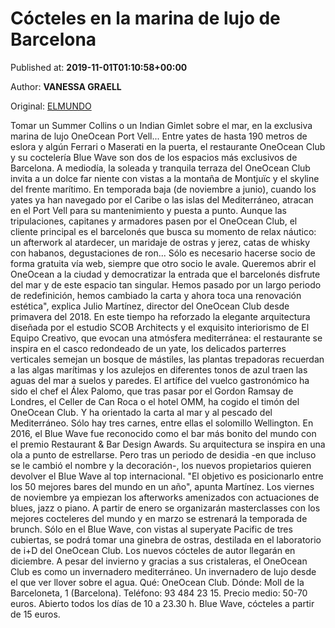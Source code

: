 
# Cócteles en la marina de lujo de Barcelona

Published at: **2019-11-01T01:10:58+00:00**

Author: **VANESSA GRAELL**

Original: [ELMUNDO](https://www.elmundo.es/metropoli/otros-planes/2019/11/01/5dbac83afdddff558f8b45d3.html)

Tomar un Summer Collins o un Indian Gimlet sobre el mar, en la exclusiva marina de lujo OneOcean Port Vell... Entre yates de hasta 190 metros de eslora y algún Ferrari o Maserati en la puerta, el restaurante OneOcean Club y su coctelería Blue Wave son dos de los espacios más exclusivos de Barcelona.
A mediodía, la soleada y tranquila terraza del OneOcean Club invita a un dolce far niente con vistas a la montaña de Montjuïc y el skyline del frente marítimo. En temporada baja (de noviembre a junio), cuando los yates ya han navegado por el Caribe o las islas del Mediterráneo, atracan en el Port Vell para su mantenimiento y puesta a punto. Aunque las tripulaciones, capitanes y armadores pasen por el OneOcean Club, el cliente principal es el barcelonés que busca su momento de relax náutico: un afterwork al atardecer, un maridaje de ostras y jerez, catas de whisky con habanos, degustaciones de ron... Sólo es necesario hacerse socio de forma gratuita vía web, siempre que otro socio le avale.
Queremos abrir el OneOcean a la ciudad y democratizar la entrada que el barcelonés disfrute del mar y de este espacio tan singular. Hemos pasado por un largo periodo de redefinición, hemos cambiado la carta y ahora toca una renovación estética", explica Julio Martínez, director del OneOcean Club desde primavera del 2018. En este tiempo ha reforzado la elegante arquitectura diseñada por el estudio SCOB Architects y el exquisito interiorismo de El Equipo Creativo, que evocan una atmósfera mediterránea: el restaurante se inspira en el casco redondeado de un yate, los delicados parterres verticales semejan un bosque de mástiles, las plantas trepadoras recuerdan a las algas marítimas y los azulejos en diferentes tonos de azul traen las aguas del mar a suelos y paredes.
El artífice del vuelco gastronómico ha sido el chef el Álex Palomo, que tras pasar por el Gordon Ramsay de Londres, el Celler de Can Roca o el hotel OMM, ha cogido el timón del OneOcean Club. Y ha orientado la carta al mar y al pescado del Mediterráneo. Sólo hay tres carnes, entre ellas el solomillo Wellington.
En 2016, el Blue Wave fue reconocido como el bar más bonito del mundo con el premio Restaurant & Bar Design Awards. Su arquitectura se inspira en una ola a punto de estrellarse. Pero tras un periodo de desidia -en que incluso se le cambió el nombre y la decoración-, los nuevos propietarios quieren devolver el Blue Wave al top internacional. "El objetivo es posicionarlo entre los 50 mejores bares del mundo en un año", apunta Martínez.
Los viernes de noviembre ya empiezan los afterworks amenizados con actuaciones de blues, jazz o piano. A partir de enero se organizarán masterclasses con los mejores cocteleres del mundo y en marzo se estrenará la temporada de brunch.
Sólo en el Blue Wave, con vistas al superyate Pacific de tres cubiertas, se podrá tomar una ginebra de ostras, destilada en el laboratorio de i+D del OneOcean Club. Los nuevos cócteles de autor llegarán en diciembre. A pesar del invierno y gracias a sus cristaleras, el OneOcean Club es como un invernadero mediterráneo. Un invernadero de lujo desde el que ver llover sobre el agua.
Qué: OneOcean Club. Dónde: Moll de la Barceloneta, 1 (Barcelona). Teléfono: 93 484 23 15. Precio medio: 50-70 euros. Abierto todos los días de 10 a 23.30 h. Blue Wave, cócteles a partir de 15 euros.
